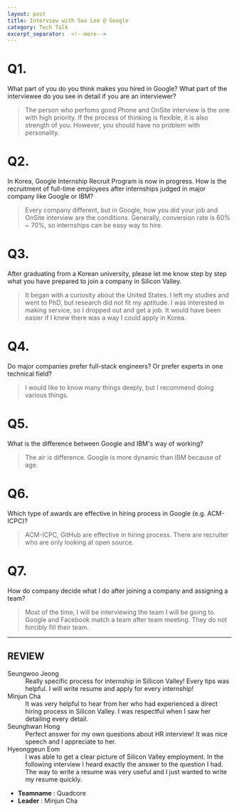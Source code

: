 ```yaml
---
layout: post
title: Interview with Soo Lee @ Google
category: Tech Talk
excerpt_separator:  <!--more-->
---
```


# Q1.

What part of you do you think makes you hired in Google? What part of the interviewee do you see in detail if you are an interviewer?

> The person who perfoms good Phone and OnSite interview is the one with high priority. If the process of thinking is flexible, it is also strength of you. However, you should have no problem with personality.

# Q2.

In Korea, Google Internship Recruit Program is now in progress. How is the recruitment of full-time employees after internships judged in major company like Google or IBM?

> Every company different, but in Google, how you did your job and OnSite interview are the conditions.
Generally, conversion rate is 60% ~ 70%, so internships can be easy way to hire.

# Q3.

After graduating from a Korean university, please let me know step by step what you have prepared to join a company in Silicon Valley. 

> It began with a curiosity about the United States. I left my studies and went to PhD, but research did not fit my aptitude. I was interested in making service, so I dropped out and get a job. It would have been easier if I knew there was a way I could apply in Korea.

# Q4.

Do major companies prefer full-stack engineers? Or prefer experts in one technical field?

> I would like to know many things deeply, but I recommend doing various things.


# Q5.

What is the difference between Google and IBM's way of working?

> The air is difference.
Google is more dynamic than IBM because of age.

# Q6.

Which type of awards are effective in hiring process in Google (e.g. ACM-ICPC)?

> ACM-ICPC, GitHub are effective in hiring process. There are recruiter who are only looking at open source.

# Q7.

How do company decide what I do after joining a company and assigning a team?

> Most of the time, I will be interviewing the team I will be going to.
Google and Facebook match a team after team meeting. They do not forcibly fill their team.

* * *

## REVIEW
<dl>
    <dt>Seungwoo Jeong</dt>
        <dd>Really specific process for internship in Sillicon Valley! Every tips was helpful. I will write resume and apply for every internship!</dd>
    <dt>Minjun Cha</dt>
        <dd>It was very helpful to hear from her who had experienced a direct hiring process in Silicon Valley. I was respectful when I saw her detailing every detail.</dd>
    <dt>Seunghwan Hong</dt>
        <dd>Perfect answer for my own questions about HR interview! It was nice speech and I appreciate to her.</dd>
    <dt>Hyeonggeun Eom</dt>
        <dd>I was able to get a clear picture of Silicon Valley employment. In the following interview I heard exactly the answer to the question I had. The way to write a resume was very useful and I just wanted to write my resume quickly.</dd>
</dl>


- **Teamname** : Quadcore 
- **Leader** : Minjun Cha